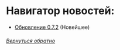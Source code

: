 # Навигатор новостей:
* [Обновление 0.7.2](https://github.com/TypedPython/.github/blob/main/profile/TPYTHON_NEWS_072.md) (Новейшее)

###### [Вернуться обратно](https://github.com/TypedPython)
